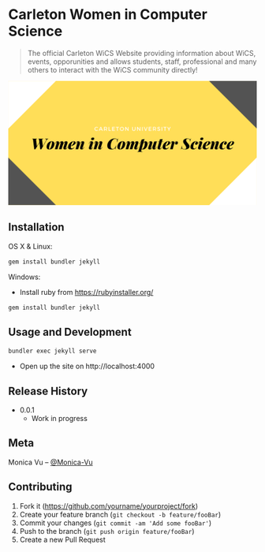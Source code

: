 # Carleton Women in Computer Science
> The official Carleton WiCS Website providing information about WiCS, events, opporunities and allows students, staff, professional and many others to interact with the WiCS community directly!


![](banner.png)

## Installation

OS X & Linux:

```sh
gem install bundler jekyll
```

Windows:

- Install ruby from https://rubyinstaller.org/
```sh
gem install bundler jekyll
```

## Usage and Development

```sh
bundler exec jekyll serve
```

- Open up the site on http://localhost:4000

## Release History

* 0.0.1
    * Work in progress

## Meta

Monica Vu – [@Monica-Vu](https://github.com/Monica-vu)

## Contributing

1. Fork it (<https://github.com/yourname/yourproject/fork>)
2. Create your feature branch (`git checkout -b feature/fooBar`)
3. Commit your changes (`git commit -am 'Add some fooBar'`)
4. Push to the branch (`git push origin feature/fooBar`)
5. Create a new Pull Request